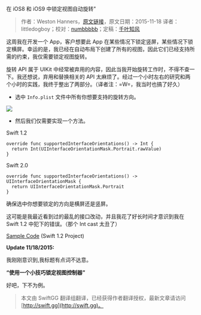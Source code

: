 在 iOS8 和 iOS9 中锁定视图自动旋转"

> 作者：Weston Hanners，[原文链接](http://www.alloc-init.com/2015/11/per-view-auto-rotation-locking-made-easy-for-ios-8-and-9/)，原文日期：2015-11-18
> 译者：littledogboy；校对：[numbbbbb](http://numbbbbb.com/)；定稿：[千叶知风](http://weibo.com/xiaoxxiao)
  









这周我在开发一个 App，客户想要此 App 在某些情况下锁定竖屏，某些情况下锁定横屏。幸运的是，我已经在自动布局下创建了所有的视图，因此它们已经支持所需的约束，我仅需要锁定视图旋转。



旋转 API 属于 UIKit 中经常被弃用的内容，因此当我开始旋转工作时，不得不查一下。我还想说，弃用和替换相关的 API 太麻烦了。经过一个小时左右的研究和两个小时的实践，我终于整出了两部分。（译者注：=W=，我当时也搞了好久）

* 选中 `Info.plist` 文件中所有你想要支持的旋转方向。

![](https://swift.gg/img/articles/per-view-auto-rotation-locking-made-easy-for-ios-8-and-9/InterfaceOrientation.png1450312516.562497)

* 然后我们仅需要实现一个方法。

Swift 1.2

    
    override func supportedInterfaceOrientations() -> Int {
      return Int(UIInterfaceOrientationMask.Portrait.rawValue)
    }

Swift 2.0

    
    override func supportedInterfaceOrientations() -> UIInterfaceOrientationMask {
      return UIInterfaceOrientationMask.Portrait
    }

确保选中你想要锁定的方向是横屏还是竖屏。

这可能是我最近看到过的最乱的接口改动，并且我花了好长时间才意识到我在 Swift 1.2 中犯下的错误。（那个 Int cast 太丑了）

[Sample Code](http://www.alloc-init.com/wp-content/uploads/2015/11/RotationTest.zip) (Swift 1.2 Project)

**Update 11/18/2015:**

我刚刚意识到,我标题有点词不达意。

**“使用一个小技巧锁定视图控制器”**

好吧，下不为例。
> 本文由 SwiftGG 翻译组翻译，已经获得作者翻译授权，最新文章请访问 [http://swift.gg](http://swift.gg)。